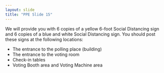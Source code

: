 ```yaml
---
layout: slide
title: "PPE Slide 15"
---
```


We will provide you with 6 copies of a yellow 6-foot Social Distancing sign and 6 copies of a blue and white Social Distancing sign. You should post these signs at the following locations:

- The entrance to the polling place (building)
- The entrance to the voting room
- Check-in tables
- Voting Booth area and Voting Machine area